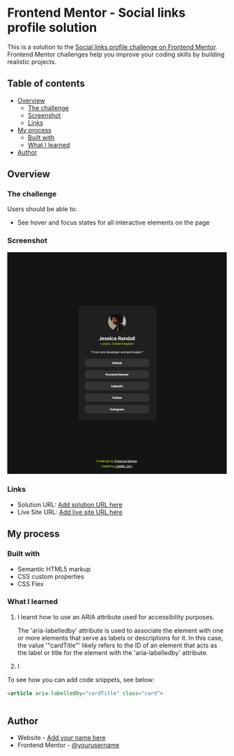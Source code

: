 # Frontend Mentor - Social links profile solution

This is a solution to the [Social links profile challenge on Frontend Mentor](https://www.frontendmentor.io/challenges/social-links-profile-UG32l9m6dQ). Frontend Mentor challenges help you improve your coding skills by building realistic projects. 

## Table of contents

- [Overview](#overview)
  - [The challenge](#the-challenge)
  - [Screenshot](#screenshot)
  - [Links](#links)
- [My process](#my-process)
  - [Built with](#built-with)
  - [What I learned](#what-i-learned)
- [Author](#author)




## Overview

### The challenge

Users should be able to:

- See hover and focus states for all interactive elements on the page

### Screenshot

![](./S.P.P%20SCREENSHOT.png)

### Links

- Solution URL: [Add solution URL here](https://your-solution-url.com)
- Live Site URL: [Add live site URL here](https://your-live-site-url.com)

## My process

### Built with

- Semantic HTML5 markup
- CSS custom properties
- CSS Flex

### What I learned

1. I learnt how to use an ARIA attribute used for accessibility purposes.
    
    The 'aria-labelledby' attribute is used to associate the element with one or more elements that serve as labels or descriptions for it. In this case, the value '"cardTitle"' likely refers to the ID of an element that acts as the label or title for the element with the 'aria-labelledby' attribute.

2. I 

To see how you can add code snippets, see below:

```html
<article aria-labelledby="cardTitle" class="card">
```
```css

```

## Author

- Website - [Add your name here](https://www.your-site.com)
- Frontend Mentor - [@yourusername](https://www.frontendmentor.io/profile/yourusername)



